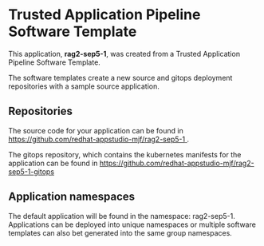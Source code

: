 # Trusted Application Pipeline Software Template

This application, **rag2-sep5-1**, was created from a Trusted Application Pipeline Software Template.

The software templates create a new source and gitops deployment repositories with a sample source application. 

## Repositories

The source code for your application can be found in [https://github.com/redhat-appstudio-mjf/rag2-sep5-1 ](https://github.com/redhat-appstudio-mjf/rag2-sep5-1 ).
 
The gitops repository, which contains the kubernetes manifests for the application can be found in 
[https://github.com/redhat-appstudio-mjf/rag2-sep5-1-gitops ](https://github.com/redhat-appstudio-mjf/rag2-sep5-1-gitops ) 

## Application namespaces 

The default application will be found in the namespace: rag2-sep5-1. Applications can be deployed into unique namespaces or multiple software templates can also bet generated into the same group namespaces.  
